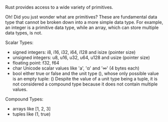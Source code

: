 Rust provides access to a wide variety of primitives.

Oh! Did you just wonder what are primitives? These are fundamental data type that cannot be broken down into a more simple data type. For example, an integer is a primitive data type, while an array, which can store multiple data types, is not.

Scalar Types:

- signed integers: i8, i16, i32, i64, i128 and isize (pointer size)
- unsigned integers: u8, u16, u32, u64, u128 and usize (pointer size)
- floating point: f32, f64
- char Unicode scalar values like 'a', 'α' and '∞' (4 bytes each)
- bool either true or false
and the unit type (), whose only possible value is an empty tuple: ()
Despite the value of a unit type being a tuple, it is not considered a compound type because it does not contain multiple values.

Compound Types:
- arrays like [1, 2, 3]
- tuples like (1, true)




